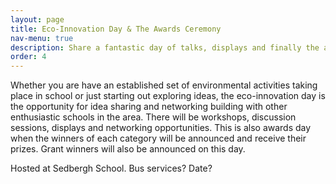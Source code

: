```yaml
---
layout: page
title: Eco-Innovation Day & The Awards Ceremony
nav-menu: true
description: Share a fantastic day of talks, displays and finally the award giving.
order: 4
---
```

Whether you are have an established set of environmental activities taking place in school
or just starting out exploring ideas, the eco-innovation day is the opportunity for idea
sharing and networking building with other enthusiastic schools in the area. There will be
workshops, discussion sessions, displays and networking opportunities. This is also awards
day when the winners of each category will be announced and receive their prizes. Grant
winners will also be announced on this day.

Hosted at Sedbergh School.
Bus services?
Date?
